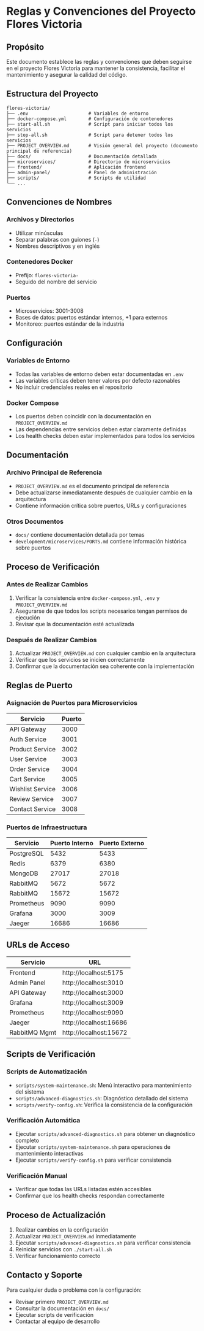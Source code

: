 # Reglas y Convenciones del Proyecto Flores Victoria

## Propósito

Este documento establece las reglas y convenciones que deben seguirse en el proyecto Flores Victoria para mantener la consistencia, facilitar el mantenimiento y asegurar la calidad del código.

## Estructura del Proyecto

```
flores-victoria/
├── .env                      # Variables de entorno
├── docker-compose.yml        # Configuración de contenedores
├── start-all.sh              # Script para iniciar todos los servicios
├── stop-all.sh               # Script para detener todos los servicios
├── PROJECT_OVERVIEW.md       # Visión general del proyecto (documento principal de referencia)
├── docs/                     # Documentación detallada
├── microservices/            # Directorio de microservicios
├── frontend/                 # Aplicación frontend
├── admin-panel/              # Panel de administración
├── scripts/                  # Scripts de utilidad
└── ...
```

## Convenciones de Nombres

### Archivos y Directorios
- Utilizar minúsculas
- Separar palabras con guiones (`-`)
- Nombres descriptivos y en inglés

### Contenedores Docker
- Prefijo: `flores-victoria-`
- Seguido del nombre del servicio

### Puertos
- Microservicios: 3001-3008
- Bases de datos: puertos estándar internos, +1 para externos
- Monitoreo: puertos estándar de la industria

## Configuración

### Variables de Entorno
- Todas las variables de entorno deben estar documentadas en `.env`
- Las variables críticas deben tener valores por defecto razonables
- No incluir credenciales reales en el repositorio

### Docker Compose
- Los puertos deben coincidir con la documentación en `PROJECT_OVERVIEW.md`
- Las dependencias entre servicios deben estar claramente definidas
- Los health checks deben estar implementados para todos los servicios

## Documentación

### Archivo Principal de Referencia
- `PROJECT_OVERVIEW.md` es el documento principal de referencia
- Debe actualizarse inmediatamente después de cualquier cambio en la arquitectura
- Contiene información crítica sobre puertos, URLs y configuraciones

### Otros Documentos
- `docs/` contiene documentación detallada por temas
- `development/microservices/PORTS.md` contiene información histórica sobre puertos

## Proceso de Verificación

### Antes de Realizar Cambios
1. Verificar la consistencia entre `docker-compose.yml`, `.env` y `PROJECT_OVERVIEW.md`
2. Asegurarse de que todos los scripts necesarios tengan permisos de ejecución
3. Revisar que la documentación esté actualizada

### Después de Realizar Cambios
1. Actualizar `PROJECT_OVERVIEW.md` con cualquier cambio en la arquitectura
2. Verificar que los servicios se inicien correctamente
3. Confirmar que la documentación sea coherente con la implementación

## Reglas de Puerto

### Asignación de Puertos para Microservicios
| Servicio         | Puerto |
|------------------|--------|
| API Gateway      | 3000   |
| Auth Service     | 3001   |
| Product Service  | 3002   |
| User Service     | 3003   |
| Order Service    | 3004   |
| Cart Service     | 3005   |
| Wishlist Service | 3006   |
| Review Service   | 3007   |
| Contact Service  | 3008   |

### Puertos de Infraestructura
| Servicio    | Puerto Interno | Puerto Externo |
|-------------|----------------|----------------|
| PostgreSQL  | 5432           | 5433           |
| Redis       | 6379           | 6380           |
| MongoDB     | 27017          | 27018          |
| RabbitMQ    | 5672           | 5672           |
| RabbitMQ    | 15672          | 15672          |
| Prometheus  | 9090           | 9090           |
| Grafana     | 3000           | 3009           |
| Jaeger      | 16686          | 16686          |

## URLs de Acceso

| Servicio         | URL                    |
|------------------|------------------------|
| Frontend         | http://localhost:5175  |
| Admin Panel      | http://localhost:3010  |
| API Gateway      | http://localhost:3000  |
| Grafana          | http://localhost:3009  |
| Prometheus       | http://localhost:9090  |
| Jaeger           | http://localhost:16686 |
| RabbitMQ Mgmt    | http://localhost:15672 |

## Scripts de Verificación

### Scripts de Automatización
- `scripts/system-maintenance.sh`: Menú interactivo para mantenimiento del sistema
- `scripts/advanced-diagnostics.sh`: Diagnóstico detallado del sistema
- `scripts/verify-config.sh`: Verifica la consistencia de la configuración

### Verificación Automática
- Ejecutar `scripts/advanced-diagnostics.sh` para obtener un diagnóstico completo
- Ejecutar `scripts/system-maintenance.sh` para operaciones de mantenimiento interactivas
- Ejecutar `scripts/verify-config.sh` para verificar consistencia

### Verificación Manual
- Verificar que todas las URLs listadas estén accesibles
- Confirmar que los health checks respondan correctamente

## Proceso de Actualización

1. Realizar cambios en la configuración
2. Actualizar `PROJECT_OVERVIEW.md` inmediatamente
3. Ejecutar `scripts/advanced-diagnostics.sh` para verificar consistencia
4. Reiniciar servicios con `./start-all.sh`
5. Verificar funcionamiento correcto

## Contacto y Soporte

Para cualquier duda o problema con la configuración:
- Revisar primero `PROJECT_OVERVIEW.md`
- Consultar la documentación en `docs/`
- Ejecutar scripts de verificación
- Contactar al equipo de desarrollo